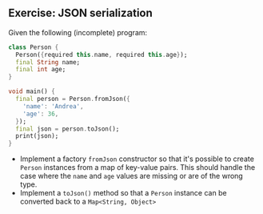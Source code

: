 ## Exercise: JSON serialization

Given the following (incomplete) program:

```dart
class Person {
  Person({required this.name, required this.age});
  final String name;
  final int age;
}

void main() {
  final person = Person.fromJson({
    'name': 'Andrea',
    'age': 36,
  });
  final json = person.toJson();
  print(json);
}
```

- Implement a factory `fromJson` constructor so that it's possible to create `Person` instances from a map of key-value pairs. This should handle the case where the `name` and `age` values are missing or are of the wrong type.
- Implement a `toJson()` method so that a `Person` instance can be converted back to a `Map<String, Object>`
